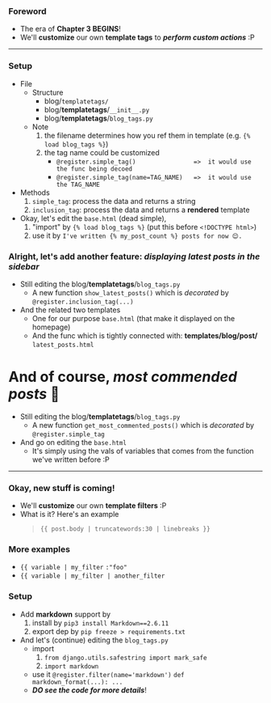 
### Foreword 
- The era of **Chapter 3 BEGINS**!
- We'll **customize** our own **template tags** to ***perform custom actions*** :P 

----- 

### Setup 
- File
    - Structure 
        - blog/```templatetags/```
        - blog/**templatetags**/```__init__.py```
        - blog/**templatetags**/```blog_tags.py```
    - Note 
        1. the filename determines how you ref them in template (e.g. ```{% load blog_tags %}```)
        2. the tag name could be customized 
            - ```@register.simple_tag()                =>  it would use the func being decoed```
            - ```@register.simple_tag(name=TAG_NAME)   =>  it would use the TAG_NAME```
- Methods 
    1. ```simple_tag```: process the data and returns a string 
    2. ```inclusion_tag```: process the data and returns a **rendered** template
- Okay, let's edit the ```base.html``` (dead simple), 
    1. "import" by ```{% load blog_tags %}``` (put this before ```<!DOCTYPE html>```)
    2. use it by ```I've written {% my_post_count %} posts for now 😌.```
    
### Alright, let's add another feature: ***displaying latest posts in the sidebar*** 
- Still editing the blog/**templatetags**/```blog_tags.py```
    - A new function ```show_latest_posts()``` which is *decorated* by ```@register.inclusion_tag(...)```
- And the related two templates 
    - One for our purpose ```base.html``` (that make it displayed on the homepage)
    - And the func which is tightly connected with: **templates/blog/post/** ```latest_posts.html```

# And of course, ***most commended posts*** 🙂
- Still editing the blog/**templatetags**/```blog_tags.py```
    - A new function ```get_most_commented_posts()``` which is *decorated* by ```@register.simple_tag```
- And go on editing the ```base.html```
    - It's simply using the vals of variables that comes from the function we've written before :P

-----------

### Okay, new stuff is coming! 
- We'll **customize** our own **template filters** :P 
- What is it? Here's an example 
    > ```{{ post.body | truncatewords:30 | linebreaks }}```

### More examples 
- ```{{ variable | my_filter``` ```:"foo"```
- ```{{ variable | my_filter | another_filter ```
 
### Setup
- Add **markdown** support by 
    1. install by ```pip3 install Markdown==2.6.11```
    2. export dep by ```pip freeze > requirements.txt```
- And let's (continue) editing the ```blog_tags.py``` 
    - import 
        1. ```from django.utils.safestring import mark_safe```
        2. ```import markdown```
    - use it 
        ```@register.filter(name='markdown')```
        ```def markdown_format(...): ...```
    - ***DO see the code for more details***! 
